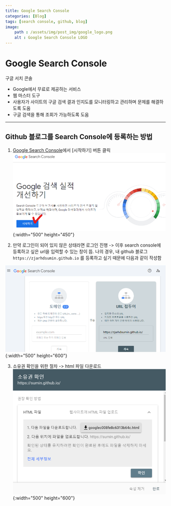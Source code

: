 ```yaml
---
title: Google Search Console
categories: [Blog]
tags: [search console, github, blog]
image:
    path : /assets/img/post_img/google_logo.png
    alt : Google Search Console LOGO
---
```


# Google Search Console
구글 서치 콘솔

- Google에서 무료로 제공하는 서비스
- 웹 마스터 도구
- 사용자가 사이트의 구글 검색 결과 인지도를 모니터링하고 관리하며 문제를 해결하도록 도움
- 구글 검색을 통해 조회가 가능하도록 도움


---

## Github 블로그를 Search Console에 등록하는 방법


1. [Google Search Console](https://search.google.com/search-console/about?hl=ko)에서 [시작하기] 버튼 클릭
![Desktop View](/assets/img/post_img/searchconsole/start.png){:width="500" height="450"}


2. 만약 로그인이 되어 있지 않은 상태라면 로그인 진행 -> 이후 search console에 등록하고 싶은 url을 입력할 수 있는 창이 뜸. 나의 경우, 내 github 블로그 `https://zjarhdsumin.github.io` 를 등록하고 싶기 때문에 다음과 같이 작성함

![Desktop View](/assets/img/post_img/searchconsole/domain.png){:width="500" height="600"}


3. 소유권 확인을 위한 절차 -> html 파일 다운로드
![Desktop View](/assets/img/post_img/searchconsole/html_file.png){:width="500" height="600"}